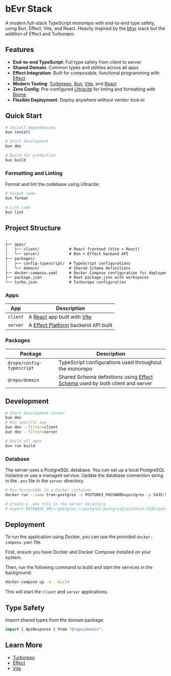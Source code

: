 # bEvr Stack

A modern full-stack TypeScript monorepo with end-to-end type safety, using Bun,
Effect, Vite, and React. Heavily inspired by the [bhvr](https://bhvr.dev/) stack
but the addition of Effect and Turborepo.

## Features

- **End-to-end TypeScript**: Full type safety from client to server
- **Shared Domain**: Common types and utilities across all apps
- **Effect Integration**: Built for composable, functional programming with
  [Effect](https://effect.website)
- **Modern Tooling**: [Turborepo](https://turbo.build/), [Bun](https://bun.sh/),
  [Vite](https://vitejs.dev/), and [React](https://react.dev/)
- **Zero Config**: Pre-configured [Ultracite](https://www.ultracite.ai/) for
  linting and formatting with [Biome](https://biomejs.dev)
- **Flexible Deployment**: Deploy anywhere without vendor lock-in

## Quick Start

```bash
# Install dependencies
bun install

# Start development
bun dev

# Build for production
bun build
```

### Formatting and Linting

Format and lint the codebase using Ultracite:

```bash
# Format code
bun format

# Lint code
bun lint
```

## Project Structure

```txt
.
├── apps/
│   ├── client/             # React frontend (Vite + React)
│   └── server/             # Bun + Effect backend API
├── packages/
│   ├── config-typescript/  # TypeScript configurations
│   └── domain/             # Shared Schema definitions
├── docker-compose.yaml     # Docker Compose configuration for deployment
├── package.json            # Root package.json with workspaces
└── turbo.json              # Turborepo configuration
```

### Apps

| App      | Description                                                            |
| -------- | ---------------------------------------------------------------------- |
| `client` | A [React](https://react.dev) app built with [Vite](https://vitejs.dev) |
| `server` | A [Effect Platform](https://effect.website) backend API built          |

### Packages

| Package                   | Description                                                                                                        |
| ------------------------- | ------------------------------------------------------------------------------------------------------------------ |
| `@repo/config-typescript` | TypeScript configurations used throughout the monorepo                                                             |
| `@repo/domain`            | Shared Schema definitions using [Effect Schema](https://effect.website/docs/schema) used by both client and server |

## Development

```bash
# Start development server
bun dev
# Run specific app
bun dev --filter=client
bun dev --filter=server

# Build all apps
bun run build
```

### Database

The server uses a PostgreSQL database. You can set up a local PostgreSQL
instance or use a managed service. Update the database connection string in the
`.env` file in the `server` directory.

```sh
# Run PostgreSQL in a Docker container
docker run --name tree-postgres -e POSTGRES_PASSWORD=postgres -p 5435:5432 -d postgres

# Create a .env file in the server directory
# export DATABASE_URL='postgres://postgres:postgres@localhost:5435/postgres'
```

## Deployment

To run the application using Docker, you can use the provided
`docker-compose.yaml` file.

First, ensure you have Docker and Docker Compose installed on your system.

Then, run the following command to build and start the services in the
background:

```bash
docker-compose up -d --build
```

This will start the `client` and `server` applications.

## Type Safety

Import shared types from the domain package:

```typescript
import { ApiResponse } from "@repo/domain";
```

## Learn More

- [Turborepo](https://turborepo.com/docs)
- [Effect](https://effect.website/docs/introduction)
- [Vite](https://vitejs.dev/guide/)
